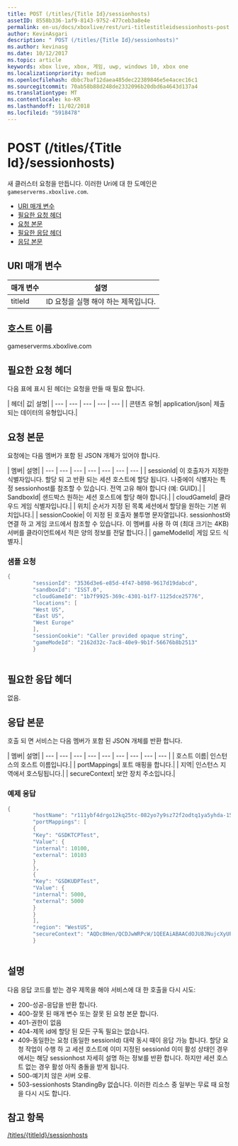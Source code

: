 ```yaml
---
title: POST (/titles/{Title Id}/sessionhosts)
assetID: 8558b336-1af9-8143-9752-477ceb3a8e4e
permalink: en-us/docs/xboxlive/rest/uri-titlestitleidsessionhosts-post.html
author: KevinAsgari
description: " POST (/titles/{Title Id}/sessionhosts)"
ms.author: kevinasg
ms.date: 10/12/2017
ms.topic: article
keywords: xbox live, xbox, 게임, uwp, windows 10, xbox one
ms.localizationpriority: medium
ms.openlocfilehash: dbbc7baf12daea485dec22389846e5e4acec16c1
ms.sourcegitcommit: 70ab58b88d248de2332096b20dbd6a4643d137a4
ms.translationtype: MT
ms.contentlocale: ko-KR
ms.lasthandoff: 11/02/2018
ms.locfileid: "5918478"
---
```

# <a name="post-titlestitle-idsessionhosts"></a>POST (/titles/{Title Id}/sessionhosts)
새 클러스터 요청을 만듭니다. 이러한 Uri에 대 한 도메인은 `gameserverms.xboxlive.com`.
 
  * [URI 매개 변수](#ID4EX)
  * [필요한 요청 헤더](#ID4EGB)
  * [요청 본문](#ID4E5B)
  * [필요한 응답 헤더](#ID4ELD)
  * [응답 본문](#ID4ESD)
 
<a id="ID4EX"></a>

 
## <a name="uri-parameters"></a>URI 매개 변수
 
| 매개 변수| 설명| 
| --- | --- | 
| titleId| ID 요청을 실행 해야 하는 제목입니다.| 
  
<a id="ID5EG"></a>

 
## <a name="host-name"></a>호스트 이름

gameserverms.xboxlive.com
 
<a id="ID4EGB"></a>

 
## <a name="required-request-headers"></a>필요한 요청 헤더
 
다음 표에 표시 된 헤더는 요청을 만들 때 필요 합니다.
 
| 헤더| 값| 설명| 
| --- | --- | --- | --- | --- | 
| 콘텐츠 유형| application/json| 제출 되는 데이터의 유형입니다.| 
  
<a id="ID4E5B"></a>

 
## <a name="request-body"></a>요청 본문
 
요청에는 다음 멤버가 포함 된 JSON 개체가 있어야 합니다.
 
| 멤버| 설명| 
| --- | --- | --- | --- | --- | --- | --- | 
| sessionId| 이 호출자가 지정한 식별자입니다. 할당 되 고 반환 되는 세션 호스트에 할당 됩니다. 나중에이 식별자는 특정 sessionhost를 참조할 수 있습니다. 전역 고유 해야 합니다 (예: GUID).| 
| SandboxId| 샌드박스 원하는 세션 호스트에 할당 해야 합니다.| 
| cloudGameId| 클라우드 게임 식별자입니다.| 
| 위치| 순서가 지정 된 목록 세션에서 할당을 원하는 기본 위치입니다.| 
| sessionCookie| 이 지정 된 호출자 불투명 문자열입니다. sessionhost와 연결 하 고 게임 코드에서 참조할 수 있습니다. 이 멤버를 사용 하 여 (최대 크기는 4KB) 서버를 클라이언트에서 적은 양의 정보를 전달 합니다.| 
| gameModelId| 게임 모드 식별자.| 
 
<a id="ID4EDD"></a>

 
### <a name="sample-request"></a>샘플 요청
 

```cpp
{
        "sessionId": "3536d3e6-e85d-4f47-b898-9617d19dabcd",
        "sandboxId": "ISST.0",
        "cloudGameId": "1b7f9925-369c-4301-b1f7-1125dce25776",
        "locations": [
        "West US",
        "East US",
        "West Europe"
        ],
        "sessionCookie": "Caller provided opaque string",
        "gameModeId": "2162d32c-7ac8-40e9-9b1f-56676b8b2513"
        }
      
```

   
<a id="ID4ELD"></a>

 
## <a name="required-response-headers"></a>필요한 응답 헤더
 
없음.
  
<a id="ID4ESD"></a>

 
## <a name="response-body"></a>응답 본문
 
호출 되 면 서비스는 다음 멤버가 포함 된 JSON 개체를 반환 합니다.
 
| 멤버| 설명| 
| --- | --- | --- | --- | --- | --- | --- | --- | --- | 
| 호스트 이름| 인스턴스의 호스트 이름입니다.| 
| portMappings| 포트 매핑을 합니다.| 
| 지역| 인스턴스 지역에서 호스팅됩니다.| 
| secureContext| 보안 장치 주소입니다.| 
 
<a id="ID4ESE"></a>

 
### <a name="sample-response"></a>예제 응답
 

```cpp
{
        "hostName": "r111ybf4drgo12kq25tc-082yo7y9sz72f2odtq1ya5yhda-155169995-ncus.cloudapp.net",
        "portMappings": [
        {
        "Key": "GSDKTCPTest",
        "Value": {
        "internal": 10100,
        "external": 10103
        }
        },
        {
        "Key": "GSDKUDPTest",
        "Value": {
        "internal": 5000,
        "external": 5000
        }
        }
        ],
        "region": "WestUS",
        "secureContext": "AQDc8Hen/QCDJwWRPcW/1QEEAiABAACdOJU8JNujcXyUPwUBCnue+g=="
        }
      
```

   
<a id="remarks"></a>

 
## <a name="remarks"></a>설명
 
다음 응답 코드를 받는 경우 제목을 해야 서비스에 대 한 호출을 다시 시도:
 
   * 200-성공-응답을 반환 합니다.
   * 400-잘못 된 매개 변수 또는 잘못 된 요청 본문 합니다.
   * 401-권한이 없음
   * 404-제목 id에 할당 된 모든 구독 필요는 없습니다.
   * 409-동일한는 요청 (동일한 sessionId) 대략 동시 때이 응답 가능 합니다. 할당 요청 작업이 수행 하 고 세션 호스트에 이미 지정된 sessionId 이미 활성 상태인 경우에서는 해당 sessionhost 자세히 설명 하는 정보를 반환 합니다. 하지만 세션 호스트 없는 경우 활성 아직 충돌을 받게 됩니다.
   * 500-예기치 않은 서버 오류.
   * 503-sessionhosts StandingBy 없습니다. 이러한 리소스 중 일부는 무료 때 요청을 다시 시도 합니다.
   
<a id="ID4EFG"></a>

 
## <a name="see-also"></a>참고 항목
 [/titles/{titleId}/sessionhosts](uri-titlestitleidsessionhosts.md)

  